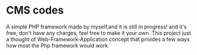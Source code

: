 # CMS codes
A simple PHP framework made by myself,and it is still in progress!
and it's free, don't have any charges, feel free to make it your own.
This project just a thought of Web-Framework-Application concept that privides a few ways how most the Php framework would work.
